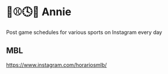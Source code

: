 # 🏈⚾🕓🎨 Annie

Post game schedules for various sports on Instagram every day

## MBL
https://www.instagram.com/horariosmlb/
